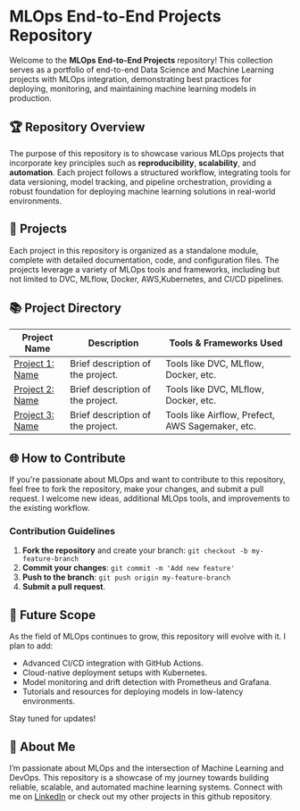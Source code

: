 
# MLOps End-to-End Projects Repository

Welcome to the **MLOps End-to-End Projects** repository! This collection serves as a portfolio of end-to-end Data Science and Machine Learning projects with MLOps integration, demonstrating best practices for deploying, monitoring, and maintaining machine learning models in production.

## 🏆 Repository Overview

The purpose of this repository is to showcase various MLOps projects that incorporate key principles such as **reproducibility**, **scalability**, and **automation**. Each project follows a structured workflow, integrating tools for data versioning, model tracking, and pipeline orchestration, providing a robust foundation for deploying machine learning solutions in real-world environments.

## 📂 Projects

Each project in this repository is organized as a standalone module, complete with detailed documentation, code, and configuration files. The projects leverage a variety of MLOps tools and frameworks, including but not limited to DVC, MLflow, Docker, AWS,Kubernetes, and CI/CD pipelines.


## 📚 Project Directory

| Project Name                   | Description                                                                                          | Tools & Frameworks Used                         |
|--------------------------------|------------------------------------------------------------------------------------------------------|-------------------------------------------------|
| [Project 1: Name](link-to-project) | Brief description of the project. | Tools like DVC, MLflow, Docker, etc.           |
| [Project 2: Name](link-to-project) | Brief description of the project. | Tools like DVC, MLflow, Docker, etc.           |
| [Project 3: Name](link-to-project) | Brief description of the project. | Tools like Airflow, Prefect, AWS Sagemaker, etc.|

## 🌐 How to Contribute

If you're passionate about MLOps and want to contribute to this repository, feel free to fork the repository, make your changes, and submit a pull request. I welcome new ideas, additional MLOps tools, and improvements to the existing workflow.

### Contribution Guidelines

1. **Fork the repository** and create your branch: `git checkout -b my-feature-branch`
2. **Commit your changes**: `git commit -m 'Add new feature'`
3. **Push to the branch**: `git push origin my-feature-branch`
4. **Submit a pull request**.

## 🚀 Future Scope

As the field of MLOps continues to grow, this repository will evolve with it. I plan to add:
- Advanced CI/CD integration with GitHub Actions.
- Cloud-native deployment setups with Kubernetes.
- Model monitoring and drift detection with Prometheus and Grafana.
- Tutorials and resources for deploying models in low-latency environments.

Stay tuned for updates!

## 👤 About Me

I’m passionate about MLOps and the intersection of Machine Learning and DevOps. This repository is a showcase of my journey towards building reliable, scalable, and automated machine learning systems. Connect with me on [LinkedIn](https://www.linkedin.com/in/susan-gautam/) or check out my other projects in this github repository.